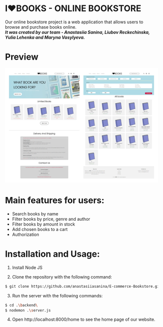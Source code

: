 # I&#10084;BOOKS - ONLINE BOOKSTORE
Our online bookstore project is a web application that allows users to browse and purchase books online. 
<br/>
***It was created by our team - Anastasiia Sanina, Liubov Reckechinska, Yulia Lehenka and Maryna Vasylyeva.***


# Preview

![preview](./frontend/img/preview.jpg)

# Main features for users:

- Search books by name 
- Filter books by price, genre and author
- Filter books by amount in stock
- Add chosen books to a cart
- Authorization

# Installation and Usage:
1. Install Node JS

2. Clone the repository with the following command:
```bash
$ git clone https://github.com/anastasiiasanina/E-commerce-Bookstore.git
```

3. Run the server with the following commands:
```bash
$ cd .\backend\
$ nodemon .\server.js
```

4. Open http://localhost:8000/home to see the home page of our website.